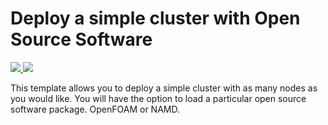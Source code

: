# Deploy a simple cluster with Open Source Software

<a href="https://portal.azure.com/#create/Microsoft.Template/uri/https%3A%2F%2Fraw.githubusercontent.com%2Faz-cat%2FHPC-5clickTemplates%2Fmaster%2FSimpleOSSCluster%2Fdeploycluster.json" target="_blank">
    <img src="http://azuredeploy.net/deploybutton.png"/>
</a>
<a href="http://armviz.io/#/?load=https%3A%2F%2Fraw.githubusercontent.com%2Faz-cat%2FHPC-5clickTemplates%2Fmaster%2FSimpleOSSCluster%2Fdeploycluster.json" target="_blank">
    <img src="http://armviz.io/visualizebutton.png"/>
</a>


This template allows you to deploy a simple cluster with as many nodes as you would like. You will have the option to load a particular open source software package. OpenFOAM or NAMD.
